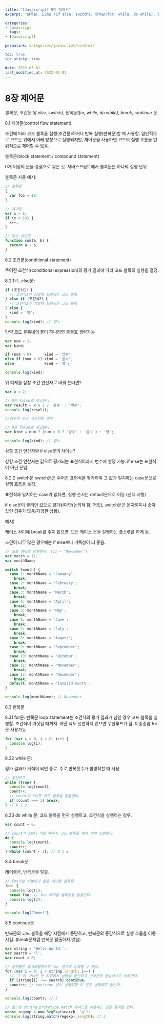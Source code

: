 ```yaml
---
title: "[Javascript] 9장 제어문"
excerpt: "블록문, 조건문 (if else, switch), 반복문(for, while, do while), break, continue 문"

categories:
- Javascript
  tags:
- [Javascript]

permalink: categories/javascript/control/

toc: true
toc_sticky: true

date: 2022-03-01
last_modified_at: 2022-03-01
---
```


# 8장 제어문

*블록문, 조건문 (if else, switch), 반복문(for, while, do while), break, continue 문*

8.1 제어문(control flow statement)

조건에 따라 코드 블록을 실행(조건문)하거나 반복 실행(반복문)할 때 사용함. 일반적으로 코드는 위에서 아래 방향으로 실행되지만, 재어문을 사용하면 코드의 실행 흐름을 인위적으로 제어할 수 있음.

블록문(block statement / compound statement)

0개 이상의 문을 중괄호로 묶은 것. 자바스크립트에서 블록문은 하나의 실행 단위

블록문 사용 예시:

```jsx
// 블록문
{
  var foo = 10;
}

// 제어문
var x = 1;
if (x < 10) {
  x++;
}

// 함수 선언문
function sum(a, b) {
  return a + b;
}
```

8.2 조건문(conditional statement)

주어진 조건식(conditional expression)의 평가 결과에 따라 코드 블록의 실행을 결정.

8.2.1 if…else문:

```jsx
if (조건식1) {
  // 조건식1이 참일때 실행되는 코드 블록
} else if (조건식2) {
  // 조건식2가 참일때 실행되는 코드 블록
} else {
  kind = '영';
}
console.log(kind); // 양수
```

만약 코드 블록내의 문이 하나라면 중괄호 생략가능

```jsx
var num = 2;
var kind;

if (num > 0)      kind = '양수';
else if (num < 0) kind = '음수';
else              kind = '영';

console.log(kind);
```

위 예제를 삼항 조건 연산자로 바꿔 쓴다면?

```jsx
var x = 2;

// 0은 false로 취급된다.
var result = x % 2 ? '홀수' : '짝수';
console.log(result);

//경우의 수가 세가지인 경우

// 0은 false로 취급된다.
var kind = num ? (num > 0 ? '양수' : '음수') : '영';

console.log(kind); // 양수
```

삼항 조건 연산자와 if else문의 차이는?

삼항 조건 연산자는 값으로 평가되는 표현식이라서 변수에 할당 가능. if else는 표현식이 아닌 문임.

8.2.2 switch문
switch문은 주어진 표현식을 평가하여 그 값과 일치하는 case문으로 실행 흐름을 옮김.

표현식과 일치하는 case가 없다면, 실행 순서는 default문으로 이동 (선택 사항)

if else문이 불리언 값으로 평가된다면(논리적 참, 거짓), switch문은 문자열이나 숫자 값인 경우가 많음(다양한 상황).

예시)

케이스 사이에 break를 주지 않으면, 모든 케이스 문을 질행하는 풀스루를 하게 됨.

조건이 너무 많은 경우에는 if else보다 가독성이 더 좋음.

```jsx
// 월을 영어로 변환한다. (11 → 'November')
var month = 11;
var monthName;

switch (month) {
  case 1: monthName = 'January';
    break;
  case 2: monthName = 'February';
    break;
  case 3: monthName = 'March';
    break;
  case 4: monthName = 'April';
    break;
  case 5: monthName = 'May';
    break;
  case 6: monthName = 'June';
    break;
  case 7: monthName = 'July';
    break;
  case 8: monthName = 'August';
    break;
  case 9: monthName = 'September';
    break;
  case 10: monthName = 'October';
    break;
  case 11: monthName = 'November';
    break;
  case 12: monthName = 'December';
    break;
  default: monthName = 'Invalid month';
}

console.log(monthName); // November
```

8.3 반복문

8.31 for문:
반목문 loop statement는 조건식의 평가 결과가 참인 경우 코드 블록을 실행함. 조건식이 거짓일 때까지. 어떤 식도 선언하지 않으면 무한루프가 됨. 이중중첩 for문 사용가능

```jsx
for (var i = 0; i < 2; i++) {
  console.log(i);
}
```

8.32 while 문:

평가 결과가 거직이 되면 종료. 주로 반복횟수가 불명확할 때 사용

```jsx
// 무한루프
while (true) {
  console.log(count);
  count++;
  // count가 3이면 코드 블록을 탈출한다.
  if (count === 3) break;
} // 0 1 2
```

8.33 do while 문:
코드 블록을 먼저 실행하고, 조건식을 실행하는 경우.

```jsx
var count = 0;

// count가 3보다 작을 때까지 코드 블록을 계속 반복 실행한다.
do {
  console.log(count);
  count++;
} while (count < 3); // 0 1 2
```

8.4 break문

레이블문, 반복문을 탈출.

```jsx
// foo라는 식별자가 붙은 레이블 블록문
foo: {
  console.log(1);
  break foo; // foo 레이블 블록문을 탈출한다.
  console.log(2);
}

console.log('Done!');
```

8.5 continue문

반복문의 코드 블록을 해당 지점에서 중단하고, 반복문의 증감식으로 실행 흐름을 이동 시킴. (break문처럼 반복문 탈출하지 않음)

```jsx
var string = 'Hello World.';
var search = 'l';
var count = 0;

// 문자열은 유사배열이므로 for 문으로 순회할 수 있다.
for (var i = 0; i < string.length; i++) {
  // 'l'이 아니면 현 지점에서 실행을 중단하고 반복문의 증감식으로 이동한다.
  if (string[i] !== search) continue;
  count++; // continue 문이 실행되면 이 문은 실행되지 않는다.
}

console.log(count); // 3

// 참고로 String.prototype.match 메서드를 사용해도 같은 동작을 한다.
const regexp = new RegExp(search, 'g');
console.log(string.match(regexp).length); // 3
```